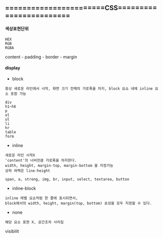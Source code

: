 ## =======================CSS========================

#### 색상표현단위

```
HEX
RGB
RGBA
```

content - padding - border - margin



#### display

- block

```
항상 새로운 라인에서 시작, 화면 크기 전체의 가로폭을 차지, block 요쇼 내에 inline 요소 포함 가능

div
h1~h6
p
ol
ul
li
hr
table
form
```

- inline

```
새로운 라인 시작X
'content'의 너비만큼 가로폭을 차지한다.
width, height, margin-top, margin-bottom 을 지정가능
상하 여백은 line-height

span, a, strong, img, br, input, select, textarea, button

```

- inline-block

```
inline 레벨 요쇼처럼 한 줄에 표시되면서,
block에서의 width, height, margin(top, bottom) 송성을 모두 지정할 수 있다.
```



- none

```
해당 요소 표현 X, 공간조차 사라짐
```



visibilit